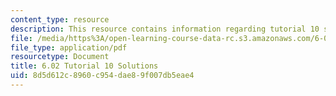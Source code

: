 ```yaml
---
content_type: resource
description: This resource contains information regarding tutorial 10 solutions.
file: /media/https%3A/open-learning-course-data-rc.s3.amazonaws.com/6-02-introduction-to-eecs-ii-digital-communication-systems-fall-2012/8d5d612c8960c954dae89f007db5eae4_MIT6_02F12_tutor10_sol.pdf
file_type: application/pdf
resourcetype: Document
title: 6.02 Tutorial 10 Solutions
uid: 8d5d612c-8960-c954-dae8-9f007db5eae4
---
```

